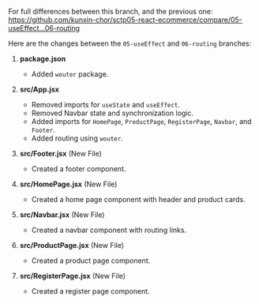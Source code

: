 For full differences between this branch, and the previous one: https://github.com/kunxin-chor/sctp05-react-ecommerce/compare/05-useEffect...06-routing

Here are the changes between the `05-useEffect` and `06-routing` branches:



1. **package.json**
   - Added `wouter` package.

2. **src/App.jsx**
   - Removed imports for `useState` and `useEffect`.
   - Removed Navbar state and synchronization logic.
   - Added imports for `HomePage`, `ProductPage`, `RegisterPage`, `Navbar`, and `Footer`.
   - Added routing using `wouter`.

3. **src/Footer.jsx** (New File)
   - Created a footer component.

4. **src/HomePage.jsx** (New File)
   - Created a home page component with header and product cards.

5. **src/Navbar.jsx** (New File)
   - Created a navbar component with routing links.

6. **src/ProductPage.jsx** (New File)
   - Created a product page component.

8. **src/RegisterPage.jsx** (New File)
   - Created a register page component.
